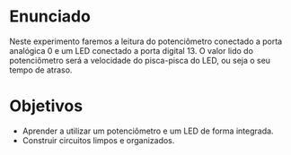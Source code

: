 # Enunciado
Neste experimento faremos a leitura do potenciômetro conectado a porta analógica 0 e um LED conectado a porta digital 13. O valor lido do potenciômetro será a velocidade do pisca-pisca do LED, ou seja o seu tempo de atraso.

# Objetivos
- Aprender a utilizar um potenciômetro e um LED de forma integrada.
- Construir circuitos limpos e organizados.
